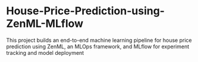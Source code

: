 # House-Price-Prediction-using-ZenML-MLflow
This project builds an end-to-end machine learning pipeline for house price prediction using ZenML, an MLOps framework, and MLflow for experiment tracking and model deployment
